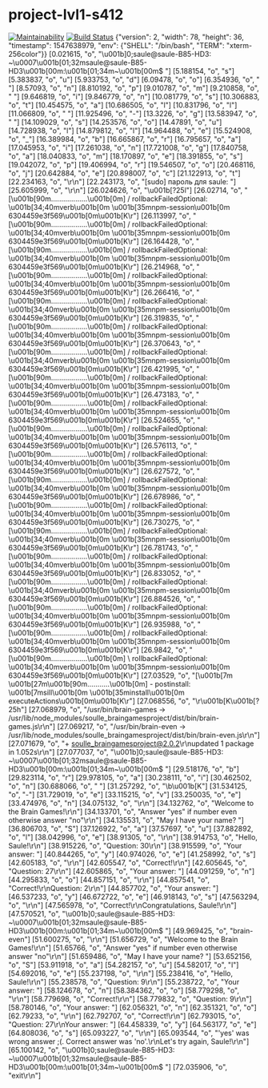 # project-lvl1-s412
[![Maintainability](https://api.codeclimate.com/v1/badges/951b2c67cc5f5283eb36/maintainability)](https://codeclimate.com/github/soulle/project-lvl1-s412/maintainability)
[![Build Status](https://travis-ci.org/soulle/project-lvl1-s412.svg?branch=master)](https://travis-ci.org/soulle/project-lvl1-s412)
{"version": 2, "width": 78, "height": 36, "timestamp": 1547638979, "env": {"SHELL": "/bin/bash", "TERM": "xterm-256color"}}
[0.021615, "o", "\u001b]0;saule@saule-B85-HD3: ~\u0007\u001b[01;32msaule@saule-B85-HD3\u001b[00m:\u001b[01;34m~\u001b[00m$ "]
[5.188154, "o", "s"]
[5.383837, "o", "u"]
[5.933753, "o", "d"]
[6.09478, "o", "o"]
[6.354936, "o", " "]
[8.57093, "o", "n"]
[8.810192, "o", "p"]
[9.010787, "o", "m"]
[9.210858, "o", " "]
[9.646819, "o", "i"]
[9.846779, "o", "n"]
[10.081779, "o", "s"]
[10.306883, "o", "t"]
[10.454575, "o", "a"]
[10.686505, "o", "l"]
[10.831796, "o", "l"]
[11.066809, "o", " "]
[11.925496, "o", "-"]
[13.3226, "o", "g"]
[13.583947, "o", " "]
[14.109029, "o", "s"]
[14.253576, "o", "o"]
[14.47891, "o", "u"]
[14.728938, "o", "l"]
[14.879812, "o", "l"]
[14.964488, "o", "e"]
[15.524908, "o", "_"]
[16.389984, "o", "b"]
[16.665867, "o", "r"]
[16.795657, "o", "a"]
[17.045953, "o", "i"]
[17.261038, "o", "n"]
[17.721008, "o", "g"]
[17.840758, "o", "a"]
[18.040833, "o", "m"]
[18.170897, "o", "e"]
[18.391855, "o", "s"]
[19.042072, "o", "p"]
[19.406994, "o", "r"]
[19.546507, "o", "o"]
[20.468116, "o", "j"]
[20.642884, "o", "e"]
[20.898007, "o", "c"]
[21.122913, "o", "t"]
[22.234163, "o", "\r\n"]
[22.243173, "o", "[sudo] пароль для saule: "]
[25.605999, "o", "\r\n"]
[26.024626, "o", "\u001b[?25l"]
[26.02714, "o", "[\u001b[90m..................\u001b[0m] / rollbackFailedOptional: \u001b[34;40mverb\u001b[0m \u001b[35mnpm-session\u001b[0m 6304459e3f569\u001b[0m\u001b[K\r"]
[26.113997, "o", "[\u001b[90m..................\u001b[0m] / rollbackFailedOptional: \u001b[34;40mverb\u001b[0m \u001b[35mnpm-session\u001b[0m 6304459e3f569\u001b[0m\u001b[K\r"]
[26.164428, "o", "[\u001b[90m..................\u001b[0m] / rollbackFailedOptional: \u001b[34;40mverb\u001b[0m \u001b[35mnpm-session\u001b[0m 6304459e3f569\u001b[0m\u001b[K\r"]
[26.214968, "o", "[\u001b[90m..................\u001b[0m] / rollbackFailedOptional: \u001b[34;40mverb\u001b[0m \u001b[35mnpm-session\u001b[0m 6304459e3f569\u001b[0m\u001b[K\r"]
[26.266416, "o", "[\u001b[90m..................\u001b[0m] / rollbackFailedOptional: \u001b[34;40mverb\u001b[0m \u001b[35mnpm-session\u001b[0m 6304459e3f569\u001b[0m\u001b[K\r"]
[26.319835, "o", "[\u001b[90m..................\u001b[0m] / rollbackFailedOptional: \u001b[34;40mverb\u001b[0m \u001b[35mnpm-session\u001b[0m 6304459e3f569\u001b[0m\u001b[K\r"]
[26.370643, "o", "[\u001b[90m..................\u001b[0m] / rollbackFailedOptional: \u001b[34;40mverb\u001b[0m \u001b[35mnpm-session\u001b[0m 6304459e3f569\u001b[0m\u001b[K\r"]
[26.421995, "o", "[\u001b[90m..................\u001b[0m] / rollbackFailedOptional: \u001b[34;40mverb\u001b[0m \u001b[35mnpm-session\u001b[0m 6304459e3f569\u001b[0m\u001b[K\r"]
[26.473183, "o", "[\u001b[90m..................\u001b[0m] / rollbackFailedOptional: \u001b[34;40mverb\u001b[0m \u001b[35mnpm-session\u001b[0m 6304459e3f569\u001b[0m\u001b[K\r"]
[26.524655, "o", "[\u001b[90m..................\u001b[0m] / rollbackFailedOptional: \u001b[34;40mverb\u001b[0m \u001b[35mnpm-session\u001b[0m 6304459e3f569\u001b[0m\u001b[K\r"]
[26.576113, "o", "[\u001b[90m..................\u001b[0m] / rollbackFailedOptional: \u001b[34;40mverb\u001b[0m \u001b[35mnpm-session\u001b[0m 6304459e3f569\u001b[0m\u001b[K\r"]
[26.627572, "o", "[\u001b[90m..................\u001b[0m] / rollbackFailedOptional: \u001b[34;40mverb\u001b[0m \u001b[35mnpm-session\u001b[0m 6304459e3f569\u001b[0m\u001b[K\r"]
[26.678986, "o", "[\u001b[90m..................\u001b[0m] / rollbackFailedOptional: \u001b[34;40mverb\u001b[0m \u001b[35mnpm-session\u001b[0m 6304459e3f569\u001b[0m\u001b[K\r"]
[26.730275, "o", "[\u001b[90m..................\u001b[0m] / rollbackFailedOptional: \u001b[34;40mverb\u001b[0m \u001b[35mnpm-session\u001b[0m 6304459e3f569\u001b[0m\u001b[K\r"]
[26.781743, "o", "[\u001b[90m..................\u001b[0m] / rollbackFailedOptional: \u001b[34;40mverb\u001b[0m \u001b[35mnpm-session\u001b[0m 6304459e3f569\u001b[0m\u001b[K\r"]
[26.833052, "o", "[\u001b[90m..................\u001b[0m] / rollbackFailedOptional: \u001b[34;40mverb\u001b[0m \u001b[35mnpm-session\u001b[0m 6304459e3f569\u001b[0m\u001b[K\r"]
[26.884526, "o", "[\u001b[90m..................\u001b[0m] / rollbackFailedOptional: \u001b[34;40mverb\u001b[0m \u001b[35mnpm-session\u001b[0m 6304459e3f569\u001b[0m\u001b[K\r"]
[26.935988, "o", "[\u001b[90m..................\u001b[0m] / rollbackFailedOptional: \u001b[34;40mverb\u001b[0m \u001b[35mnpm-session\u001b[0m 6304459e3f569\u001b[0m\u001b[K\r"]
[26.9842, "o", "[\u001b[90m..................\u001b[0m] \\ rollbackFailedOptional: \u001b[34;40mverb\u001b[0m \u001b[35mnpm-session\u001b[0m 6304459e3f569\u001b[0m\u001b[K\r"]
[27.03529, "o", "[\u001b[7m       \u001b[27m\u001b[90m...........\u001b[0m] - postinstall: \u001b[7msill\u001b[0m \u001b[35minstall\u001b[0m executeActions\u001b[0m\u001b[K\r"]
[27.068556, "o", "\r\u001b[K\u001b[?25h"]
[27.068979, "o", "/usr/bin/brain-games -> /usr/lib/node_modules/soulle_braingamesproject/dist/bin/brain-games.js\r\n"]
[27.069217, "o", "/usr/bin/brain-even -> /usr/lib/node_modules/soulle_braingamesproject/dist/bin/brain-even.js\r\n"]
[27.071679, "o", "+ soulle_braingamesproject@2.0.2\r\nupdated 1 package in 1.052s\r\n"]
[27.077037, "o", "\u001b]0;saule@saule-B85-HD3: ~\u0007\u001b[01;32msaule@saule-B85-HD3\u001b[00m:\u001b[01;34m~\u001b[00m$ "]
[29.518176, "o", "b"]
[29.823114, "o", "r"]
[29.978105, "o", "a"]
[30.238111, "o", "i"]
[30.462502, "o", "n"]
[30.688066, "o", " "]
[31.257292, "o", "\b\u001b[K"]
[31.534125, "o", "-"]
[31.729019, "o", "e"]
[33.115215, "o", "v"]
[33.250035, "o", "e"]
[33.474976, "o", "n"]
[34.075132, "o", "\r\n"]
[34.132762, "o", "Welcome to the Brain Games!\r\n"]
[34.133701, "o", "Answer \"yes\" if number even otherwise answer \"no\"\r\n"]
[34.135531, "o", "May I have your name? "]
[36.806703, "o", "S"]
[37.126922, "o", "a"]
[37.57697, "o", "u"]
[37.882892, "o", "l"]
[38.042996, "o", "e"]
[38.91305, "o", "\r\n"]
[38.914753, "o", "Hello, Saule!\r\n"]
[38.915226, "o", "Question: 30\r\n"]
[38.915599, "o", "Your answer: "]
[40.844265, "o", "y"]
[40.974026, "o", "e"]
[41.258992, "o", "s"]
[42.605183, "o", "\r\n"]
[42.605547, "o", "Correct!\r\n"]
[42.605645, "o", "Question: 27\r\n"]
[42.605865, "o", "Your answer: "]
[44.091259, "o", "n"]
[44.295833, "o", "o"]
[44.857151, "o", "\r\n"]
[44.857541, "o", "Correct!\r\nQuestion: 2\r\n"]
[44.857702, "o", "Your answer: "]
[46.537233, "o", "y"]
[46.672722, "o", "e"]
[46.918143, "o", "s"]
[47.563294, "o", "\r\n"]
[47.565978, "o", "Correct!\r\nCongratulations, Saule!\r\n"]
[47.570521, "o", "\u001b]0;saule@saule-B85-HD3: ~\u0007\u001b[01;32msaule@saule-B85-HD3\u001b[00m:\u001b[01;34m~\u001b[00m$ "]
[49.969425, "o", "brain-even"]
[51.600275, "o", "\r\n"]
[51.656729, "o", "Welcome to the Brain Games!\r\n"]
[51.65766, "o", "Answer \"yes\" if number even otherwise answer \"no\"\r\n"]
[51.659486, "o", "May I have your name? "]
[53.652156, "o", "S"]
[53.911918, "o", "a"]
[54.282157, "o", "u"]
[54.582017, "o", "l"]
[54.692016, "o", "e"]
[55.237198, "o", "\r\n"]
[55.238416, "o", "Hello, Saule!\r\n"]
[55.238578, "o", "Question: 9\r\n"]
[55.238722, "o", "Your answer: "]
[58.124678, "o", "n"]
[58.384362, "o", "o"]
[58.779298, "o", "\r\n"]
[58.779698, "o", "Correct!\r\n"]
[58.779832, "o", "Question: 9\r\n"]
[58.780146, "o", "Your answer: "]
[62.056321, "o", "n"]
[62.351321, "o", "o"]
[62.79233, "o", "\r\n"]
[62.792707, "o", "Correct!\r\n"]
[62.793015, "o", "Question: 27\r\nYour answer: "]
[64.458339, "o", "y"]
[64.563177, "o", "e"]
[64.808036, "o", "s"]
[65.093227, "o", "\r\n"]
[65.093544, "o", "'yes' was wrong answer ;(. Correct answer was 'no'.\r\nLet's try again, Saule!\r\n"]
[65.100142, "o", "\u001b]0;saule@saule-B85-HD3: ~\u0007\u001b[01;32msaule@saule-B85-HD3\u001b[00m:\u001b[01;34m~\u001b[00m$ "]
[72.035906, "o", "exit\r\n"]
